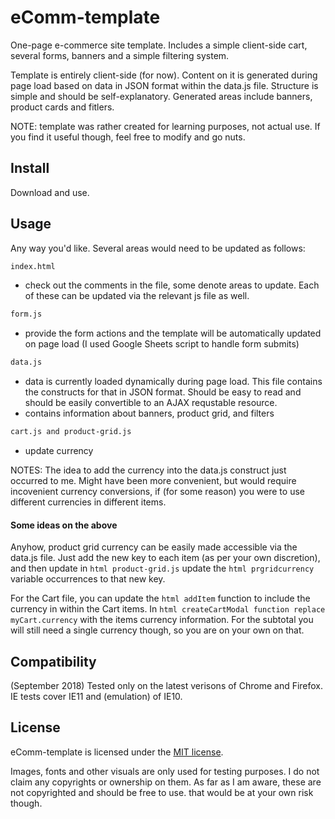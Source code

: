 # eComm-template

One-page e-commerce site template. Includes a simple client-side cart, several forms, banners and a simple filtering system.

Template is entirely client-side (for now). Content on it is generated during page load based on data in JSON format within the data.js file. Structure is simple and should be self-explanatory. Generated areas include banners, product cards and fitlers.

NOTE: template was rather created for learning purposes, not actual use. If you find it useful though, feel free to modify and go nuts.


## Install

Download and use.


## Usage

Any way you'd like. Several areas would need to be updated as follows:

``` html
index.html
```
- check out the comments in the file, some denote areas to update. Each of these can be updated via the relevant js file as well.


``` html
form.js
```
- provide the form actions and the template will be automatically updated on page load (I used Google Sheets script to handle form submits)

``` html
data.js
```
- data is currently loaded dynamically during page load. This file contains the constructs for that in JSON format. Should be easy to read and should be easily convertible to an AJAX requstable resource.
- contains information about banners, product grid, and filters


``` html
cart.js and product-grid.js
```
- update currency

NOTES:
The idea to add the currency into the data.js construct just occurred to me. Might have been more convenient, but would require incovenient currency conversions, if (for some reason) you were to use different currencies in different items.


#### Some ideas on the above
Anyhow, product grid currency can be easily made accessible via the data.js file. Just add the new key to each item (as per your own discretion), and then update in ```html product-grid.js``` update the ```html prgridcurrency``` variable occurrences to that new key.

For the Cart file, you can update the ```html addItem``` function to include the currency in within the Cart items. In ```html createCartModal function replace myCart.currency``` with the items currency information. For the subtotal you will still need a single currency though, so you are on your own on that.


## Compatibility

(September 2018) Tested only on the latest verisons of Chrome and Firefox. IE tests cover IE11 and (emulation) of IE10.


## License

eComm-template is licensed under the [MIT license](https://raw.github.com/joshfire/jsonform/master/LICENSE).

Images, fonts and other visuals are only used for testing purposes. I do not claim any copyrights or ownership on them. As far as I am aware, these are not copyrighted and should be free to use. that would be at your own risk though.
